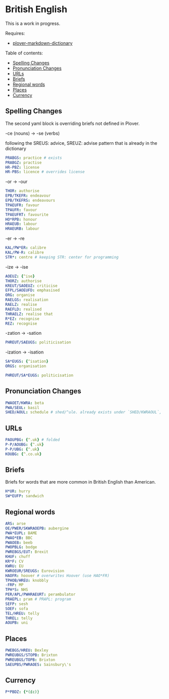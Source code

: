# British English

This is a work in progress.

Requires:
  - [plover-markdown-dictionary](https://github.com/antistic/plover-markdown-dictionary)

Table of contents:
- [Spelling Changes](#spelling-changes)
- [Pronunciation Changes](#pronunciation-changes)
- [URLs](#urls)
- [Briefs](#briefs)
- [Regional words](#regional-words)
- [Places](#places)
- [Currency](#currency)

## Spelling Changes

The second yaml block is overriding briefs not defined in Plover.

-ce (nouns) -> -se (verbs)

following the SREUS: advice, SREUZ: advise pattern that is already in the dictionary

```yaml
PRABGS: practice # exists
PRABGZ: practise
HR-PBZ: license
HR-PBS: licence # overrides license
```

-or -> -our

```yaml
THOR: authorise
EPB/TKEFR: endeavour
EPB/TKEFRS: endeavours
TPAEUFR: favour
TPAUFR: favour
TPAEUFRT: favourite
HO*RPB: honour
HRAEUB: labour
HRAEURB: labour
```

-er -> -re

```yaml
KAL/PW*ER: calibre
KAL/PW-R: calibre
STR*: centre # keeping STR: center for programming
```

-ize -> -ise

```yaml
AOEUZ: {^ise}
THORZ: authorise
KREUT/SAOEUZ: criticise
EFPL/SAOEUFD: emphasised
ORG: organise
RAELGS: realisation
RAELZ: realise
RAEFLD: realised
THRAELZ: realise that
R*EZ: recognise
REZ: recognise
```

-zation -> -sation
```yaml
PHREUT/SAEUGS: politicisation
```

-ization -> -isation

```yaml
SA*EUGS: {^isation}
ORGS: organisation
```

```yaml
PHREUT/SA*EUGS: politicisation
```


## Pronunciation Changes

```yaml
PWAOET/KWRA: beta
PWA/SEUL: basil
SHED/AOUL: schedule # shed/^ule. already exists under `SHED/KWRAOUL`, `SKED/AOUL`
```

## URLs

```yaml
PAOUPBG: {^.uk} # folded
P-P/AOUBG: {^.uk}
P-P/UBG: {^.uk}
KOUBG: {^.co.uk}
```

## Briefs

Briefs for words that are more common in British English than American.

```yaml
H*UR: hurry
SW*EUFP: sandwich
```

## Regional words

```yaml
ARS: arse
OE/PWER/SKWRAOEPB: aubergine
PWA*EUPL: BAME
PWAO*EB: BBC
PWAOEB: beeb
PWOPBLG: bodge
PWREBGS/EUT: Brexit
KHUF: chuff
KR*F: CV
KWRU: EU
KWROEUR/SREUGS: Eurovision
HAOFR: hoover # overwrites Hoover (use HAO*FR)
TPHOB/HREU: knobbly
-FRP: MP
TPH*S: NHS
PER/APL/PWHRAEURT: perambulator
PRAEPL: pram # PRAPL: program
SEFP: sesh
SOEF: sofa
TEL/HREU: telly
THREL: telly
AOUPB: uni
```

## Places

```yaml
PWEBGS/HREU: Bexley
PWREUBGS/STOPB: Brixton
PWREUBGS/TOPB: Brixton
SAEUPBS/PWRAOES: Sainsbury\'s
```

## Currency

```yaml
P*PBDZ: {*(£c)}
```
